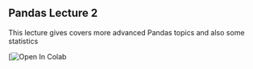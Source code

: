 ## Pandas Lecture 2

This lecture gives covers more advanced Pandas topics and also some statistics

[![Open In Colab](https://colab.research.google.com/github/bharris12/URP_2021_Programming_Course/blob/main/lecture_5/5_pandas_cont_statistics.ipynb)
